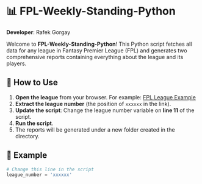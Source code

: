 # 📊 FPL-Weekly-Standing-Python

**Developer**: Rafek Gorgay

Welcome to **FPL-Weekly-Standing-Python**! This Python script fetches all data for any league in Fantasy Premier League (FPL) and generates two comprehensive reports containing everything about the league and its players.

## 🚀 How to Use

1. **Open the league** from your browser. For example: [FPL League Example](https://fantasy.premierleague.com/leagues/xxxxxx/standings/c)
2. **Extract the league number** (the position of `xxxxxx` in the link).
3. **Update the script**: Change the league number variable on **line 11** of the script.
4. **Run the script**.
5. The reports will be generated under a new folder created in the directory.

## 📝 Example

```python
# Change this line in the script
league_number = 'xxxxxx'
